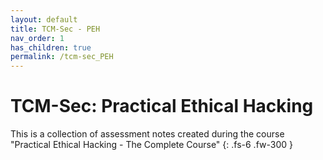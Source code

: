 ```yaml
---
layout: default
title: TCM-Sec - PEH
nav_order: 1
has_children: true
permalink: /tcm-sec_PEH
---
```

<!-- markdownlint-disable MD022 -->
<!-- markdownlint-disable MD025 -->

# TCM-Sec: Practical Ethical Hacking

This is a collection of assessment notes created during the course "Practical Ethical Hacking - The Complete Course"
{: .fs-6 .fw-300 }
